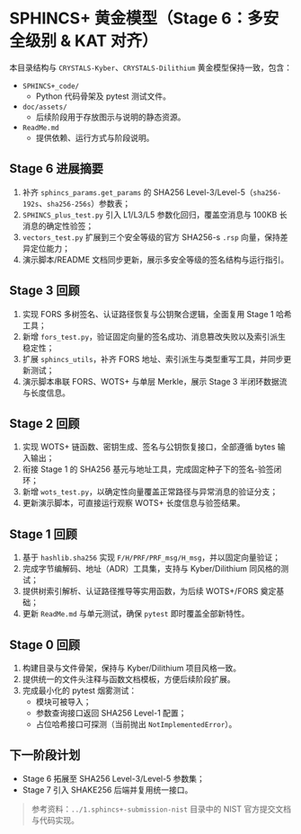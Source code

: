 # SPHINCS+ 黄金模型（Stage 6：多安全级别 & KAT 对齐）

本目录结构与 `CRYSTALS-Kyber`、`CRYSTALS-Dilithium` 黄金模型保持一致，包含：

- `SPHINCS+_code/`
  - Python 代码骨架及 pytest 测试文件。
- `doc/assets/`
  - 后续阶段用于存放图示与说明的静态资源。
- `ReadMe.md`
  - 提供依赖、运行方式与阶段说明。

## Stage 6 进展摘要

1. 补齐 `sphincs_params.get_params` 的 SHA256 Level-3/Level-5（`sha256-192s`、`sha256-256s`）参数表；
2. `SPHINCS_plus_test.py` 引入 L1/L3/L5 参数化回归，覆盖空消息与 100KB 长消息的确定性验签；
3. `vectors_test.py` 扩展到三个安全等级的官方 SHA256-s `.rsp` 向量，保持差异定位能力；
4. 演示脚本/README 文档同步更新，展示多安全等级的签名结构与运行指引。

## Stage 3 回顾

1. 实现 FORS 多树签名、认证路径恢复与公钥聚合逻辑，全面复用 Stage 1 哈希工具；
2. 新增 `fors_test.py`，验证固定向量的签名成功、消息篡改失败以及索引派生稳定性；
3. 扩展 `sphincs_utils`，补齐 FORS 地址、索引派生与类型重写工具，并同步更新测试；
4. 演示脚本串联 FORS、WOTS+ 与单层 Merkle，展示 Stage 3 半闭环数据流与长度信息。

## Stage 2 回顾

1. 实现 WOTS+ 链函数、密钥生成、签名与公钥恢复接口，全部遵循 bytes 输入输出；
2. 衔接 Stage 1 的 SHA256 基元与地址工具，完成固定种子下的签名-验签闭环；
3. 新增 `wots_test.py`，以确定性向量覆盖正常路径与异常消息的验证分支；
4. 更新演示脚本，可直接运行观察 WOTS+ 长度信息与验签结果。

## Stage 1 回顾

1. 基于 `hashlib.sha256` 实现 `F/H/PRF/PRF_msg/H_msg`，并以固定向量验证；
2. 完成字节编解码、地址（ADR）工具集，支持与 Kyber/Dilithium 同风格的测试；
3. 提供树索引解析、认证路径推导等实用函数，为后续 WOTS+/FORS 奠定基础；
4. 更新 `ReadMe.md` 与单元测试，确保 `pytest` 即时覆盖全部新特性。

## Stage 0 回顾

1. 构建目录与文件骨架，保持与 Kyber/Dilithium 项目风格一致。
2. 提供统一的文件头注释与函数文档模板，方便后续阶段扩展。
3. 完成最小化的 pytest 烟雾测试：
   - 模块可被导入；
   - 参数查询接口返回 SHA256 Level-1 配置；
   - 占位哈希接口可探测（当前抛出 `NotImplementedError`）。

## 下一阶段计划

- Stage 6 拓展至 SHA256 Level-3/Level-5 参数集；
- Stage 7 引入 SHAKE256 后端并复用统一接口。

> 参考资料：`../1.sphincs+-submission-nist` 目录中的 NIST 官方提交文档与代码实现。
